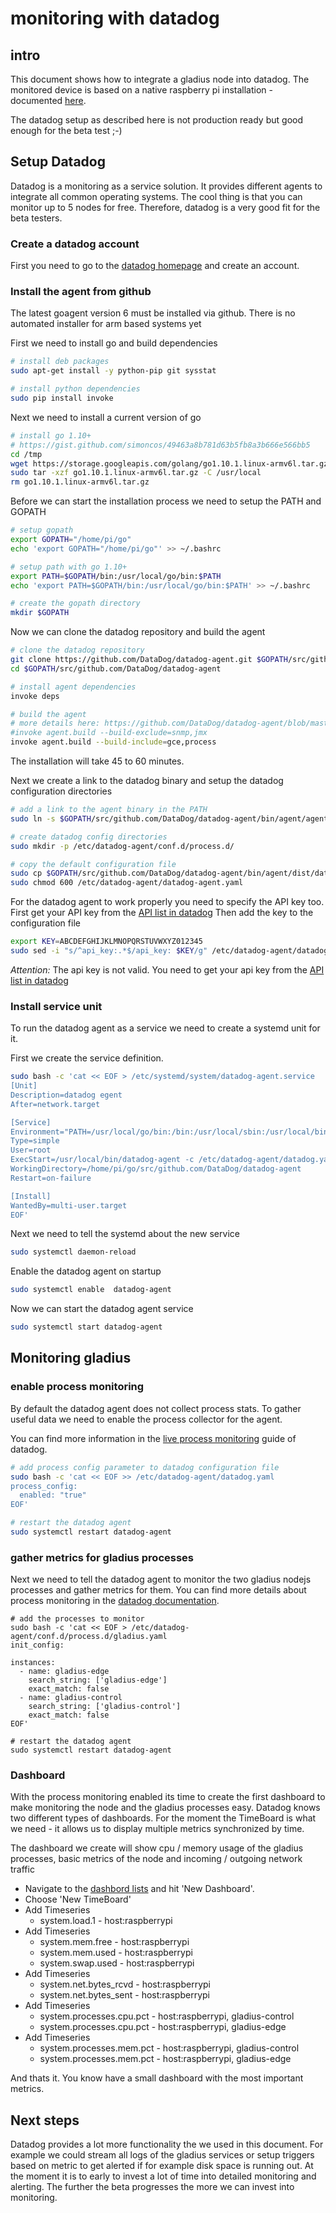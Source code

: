 # monitoring with datadog
## intro
This document shows how to integrate a gladius node into datadog.
The monitored device is based on a native raspberry pi installation - documented [here](./raspberry.md).

The datadog setup as described here is not production ready but good enough for the beta test ;-)

## Setup Datadog
Datadog is a monitoring as a service solution. It provides different agents to integrate all common operating systems.
The cool thing is that you can monitor up to 5 nodes for free. Therefore, datadog is a very good fit for the beta testers. 

### Create a datadog account
First you need to go to the [datadog homepage](https://www.datadoghq.com/) and create an account.

### Install the agent from github
The latest goagent version 6 must be installed via github. There is no automated installer for arm based systems yet

First we need to install go and build dependencies
```bash
# install deb packages
sudo apt-get install -y python-pip git sysstat

# install python dependencies
sudo pip install invoke
```

Next we need to install a current version of go
```bash
# install go 1.10+ 
# https://gist.github.com/simoncos/49463a8b781d63b5fb8a3b666e566bb5
cd /tmp
wget https://storage.googleapis.com/golang/go1.10.1.linux-armv6l.tar.gz
sudo tar -xzf go1.10.1.linux-armv6l.tar.gz -C /usr/local
rm go1.10.1.linux-armv6l.tar.gz
```

Before we can start the installation process we need to setup the PATH and GOPATH
```bash
# setup gopath
export GOPATH="/home/pi/go"
echo 'export GOPATH="/home/pi/go"' >> ~/.bashrc

# setup path with go 1.10+
export PATH=$GOPATH/bin:/usr/local/go/bin:$PATH
echo 'export PATH=$GOPATH/bin:/usr/local/go/bin:$PATH' >> ~/.bashrc

# create the gopath directory
mkdir $GOPATH
```

Now we can clone the datadog repository and build the agent
```bash
# clone the datadog repository
git clone https://github.com/DataDog/datadog-agent.git $GOPATH/src/github.com/DataDog/datadog-agent
cd $GOPATH/src/github.com/DataDog/datadog-agent

# install agent dependencies
invoke deps

# build the agent
# more details here: https://github.com/DataDog/datadog-agent/blob/master/docs/dev/agent_build.md
#invoke agent.build --build-exclude=snmp,jmx
invoke agent.build --build-include=gce,process
```
The installation will take 45 to 60 minutes.

Next we create a link to the datadog binary and setup the datadog configuration directories
```bash
# add a link to the agent binary in the PATH
sudo ln -s $GOPATH/src/github.com/DataDog/datadog-agent/bin/agent/agent /usr/local/bin/datadog-agent

# create datadog config directories
sudo mkdir -p /etc/datadog-agent/conf.d/process.d/

# copy the default configuration file
sudo cp $GOPATH/src/github.com/DataDog/datadog-agent/bin/agent/dist/datadog.yaml /etc/datadog-agent/
sudo chmod 600 /etc/datadog-agent/datadog-agent.yaml
```

For the datadog agent to work properly you need to specify the API key too.
First get your API key from the [API list in datadog](https://app.datadoghq.com/account/settings#api)
Then add the key to the configuration file
```bash
export KEY=ABCDEFGHIJKLMNOPQRSTUVWXYZ012345
sudo sed -i "s/^api_key:.*$/api_key: $KEY/g" /etc/datadog-agent/datadog.yaml
``` 

*Attention:* The api key is not valid. You need to get your api key from the [API list in datadog](https://app.datadoghq.com/account/settings#api)

### Install service unit
To run the datadog agent as a service we need to create a systemd unit for it.

First we create the service definition.
```bash
sudo bash -c 'cat << EOF > /etc/systemd/system/datadog-agent.service
[Unit]
Description=datadog egent
After=network.target

[Service]
Environment="PATH=/usr/local/go/bin:/bin:/usr/local/sbin:/usr/local/bin:/usr/sbin:/usr/bin"
Type=simple
User=root
ExecStart=/usr/local/bin/datadog-agent -c /etc/datadog-agent/datadog.yaml start
WorkingDirectory=/home/pi/go/src/github.com/DataDog/datadog-agent
Restart=on-failure

[Install]
WantedBy=multi-user.target
EOF'
``` 

Next we need to tell the systemd about the new service
```bash
sudo systemctl daemon-reload
```

Enable the datadog agent on startup
```bash
sudo systemctl enable  datadog-agent
```

Now we can start the datadog agent service
```bash
sudo systemctl start datadog-agent
```

## Monitoring gladius
### enable process monitoring
By default the datadog agent does not collect process stats. To gather useful data we need to enable the process collector for the agent.

You can find more information in the [live process monitoring](https://docs.datadoghq.com/graphing/infrastructure/process/) guide of datadog.

```bash
# add process config parameter to datadog configuration file
sudo bash -c 'cat << EOF >> /etc/datadog-agent/datadog.yaml
process_config:
  enabled: "true"
EOF'

# restart the datadog agent
sudo systemctl restart datadog-agent
```

### gather metrics for gladius processes
Next we need to tell the datadog agent to monitor the two gladius nodejs processes and gather metrics for them.
You can find more details about process monitoring in the [datadog documentation](https://docs.datadoghq.com/integrations/process/).

```
# add the processes to monitor
sudo bash -c 'cat << EOF > /etc/datadog-agent/conf.d/process.d/gladius.yaml
init_config:

instances:
  - name: gladius-edge
    search_string: ['gladius-edge']
    exact_match: false
  - name: gladius-control
    search_string: ['gladius-control']
    exact_match: false
EOF'

# restart the datadog agent
sudo systemctl restart datadog-agent
```

### Dashboard
With the process monitoring enabled its time to create the first dashboard to make monitoring the node and the gladius processes easy.
Datadog knows two different types of dashboards. For the moment the TimeBoard is what we need - it allows us to display multiple metrics synchronized by time.

The dashboard we create will show cpu / memory usage of the gladius processes, basic metrics of the node and incoming / outgoing network traffic

- Navigate to the [dashbord lists](https://app.datadoghq.com/dashboard/lists) and hit 'New Dashboard'.
- Choose 'New TimeBoard'
- Add Timeseries
  - system.load.1 - host:raspberrypi
- Add Timeseries
  - system.mem.free - host:raspberrypi
  - system.mem.used - host:raspberrypi
  - system.swap.used - host:raspberrypi
- Add Timeseries
  - system.net.bytes_rcvd - host:raspberrypi
  - system.net.bytes_sent - host:raspberrypi
- Add Timeseries
  - system.processes.cpu.pct - host:raspberrypi, gladius-control
  - system.processes.cpu.pct - host:raspberrypi, gladius-edge
- Add Timeseries
  - system.processes.mem.pct - host:raspberrypi, gladius-control
  - system.processes.mem.pct - host:raspberrypi, gladius-edge

And thats it. You know have a small dashboard with the most important metrics.

## Next steps
Datadog provides a lot more functionality the we used in this document. 
For example we could stream all logs of the gladius services or setup triggers based on metric to get alerted if for example disk space is running out.
At the moment it is to early to invest a lot of time into detailed monitoring and alerting. The further the beta progresses the more we can invest into monitoring.

